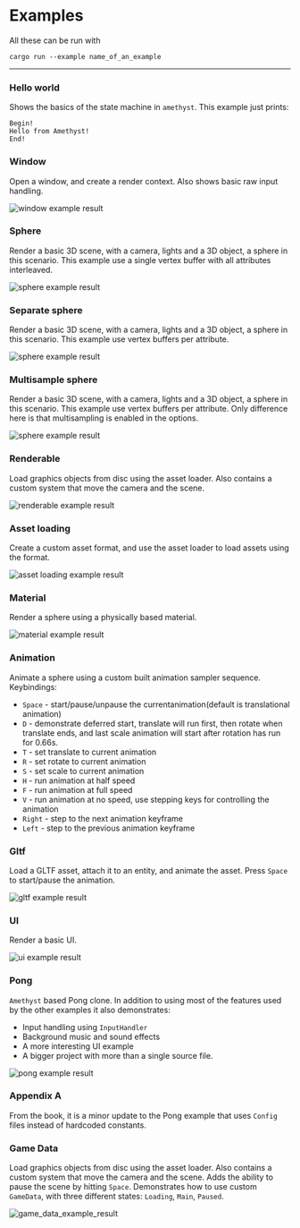 # Examples

All these can be run with
```
cargo run --example name_of_an_example
```

---
### Hello world

Shows the basics of the state machine in `amethyst`.
This example just prints:
```
Begin!
Hello from Amethyst!
End!
```

### Window

Open a window, and create a render context. Also shows basic raw input handling.

![window example result](assets/img/window.png)

### Sphere

Render a basic 3D scene, with a camera, lights and a 3D object, a sphere in this scenario.
This example use a single vertex buffer with all attributes interleaved.

![sphere example result](assets/img/sphere.png)

### Separate sphere

Render a basic 3D scene, with a camera, lights and a 3D object, a sphere in this scenario.
This example use vertex buffers per attribute.

![sphere example result](assets/img/sphere.png)

### Multisample sphere

Render a basic 3D scene, with a camera, lights and a 3D object, a sphere in this scenario.
This example use vertex buffers per attribute.
Only difference here is that multisampling is enabled in the options.

![sphere example result](assets/img/sphere.png)

### Renderable

Load graphics objects from disc using the asset loader.
Also contains a custom system that move the camera and the scene.

![renderable example result](assets/img/renderable.png)

### Asset loading

Create a custom asset format, and use the asset loader to load assets using the format.

![asset loading example result](assets/img/asset_loading.png)

### Material

Render a sphere using a physically based material.

![material example result](assets/img/material.png)

### Animation

Animate a sphere using a custom built animation sampler sequence. Keybindings:

* `Space` - start/pause/unpause the currentanimation(default is translational animation)
* `D` - demonstrate deferred start, translate will run first, then rotate when translate ends, and last scale animation 
        will start after rotation has run for 0.66s.
* `T` - set translate to current animation
* `R` - set rotate to current animation
* `S` - set scale to current animation
* `H` - run animation at half speed
* `F` - run animation at full speed
* `V` - run animation at no speed, use stepping keys for controlling the animation
* `Right` - step to the next animation keyframe
* `Left` - step to the previous animation keyframe 

### Gltf

Load a GLTF asset, attach it to an entity, and animate the asset. Press `Space` to start/pause the animation.

![gltf example result](assets/img/gltf.png)

### UI

Render a basic UI.

![ui example result](assets/img/ui.png)

### Pong

`Amethyst` based Pong clone. In addition to using most of the features used by the other examples it also demonstrates:

* Input handling using `InputHandler`
* Background music and sound effects
* A more interesting UI example
* A bigger project with more than a single source file.

![pong example result](assets/img/pong.png)

### Appendix A
From the book, it is a minor update to the Pong example that uses `Config` files instead of hardcoded constants.

### Game Data

Load graphics objects from disc using the asset loader.
Also contains a custom system that move the camera and the scene.
Adds the ability to pause the scene by hitting `Space`.
Demonstrates how to use custom `GameData`, with three different states: `Loading`, `Main`, `Paused`.

![game_data_example_result](game_data/screenshot.png)